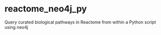 # reactome_neo4j_py
Query curated biological pathways in Reactome from within a Python script using neo4j
